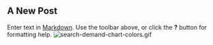 ## A New Post

Enter text in [Markdown](http://daringfireball.net/projects/markdown/). Use the toolbar above, or click the **?** button for formatting help.
![search-demand-chart-colors.gif]({{site.baseurl}}/content/images/2015/09/search-demand-chart-colors.gif)
